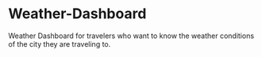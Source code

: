# Weather-Dashboard
Weather Dashboard for travelers who want to know the weather conditions of the city they are traveling to. 
